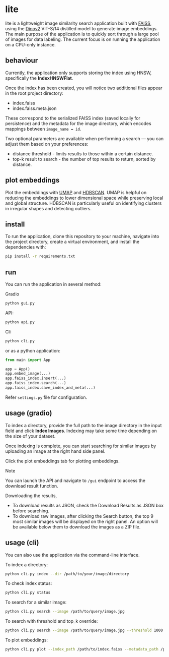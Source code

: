 # lite

lite is a lightweight image similarity search application built with [FAISS](https://github.com/facebookresearch/faiss), using the [Dinov2](https://github.com/facebookresearch/dinov2) ViT-S/14 distilled model to generate image embeddings. The main purpose of the application is to quickly sort through a large pool of images for data labeling. The current focus is on running the application on a CPU-only instance.

## behaviour

Currently, the application only supports storing the index using HNSW, specifically the **IndexHNSWFlat**.

Once the index has been created, you will notice two additional files appear in the root project directory:

- index.faiss
- index.faiss.meta.json

These correspond to the serialized FAISS index (saved locally for persistence) and the metadata for the image directory, which encodes mappings between `image_name ↔ id`.

Two optional parameters are available when performing a search — you can adjust them based on your preferences:

- distance threshold - limits results to those within a certain distance.
- top-k result to search -  the number of top results to return, sorted by distance.

## plot embeddings

Plot the embeddings with [UMAP](https://umap-learn.readthedocs.io/en/latest/index.html) and [HDBSCAN](https://hdbscan.readthedocs.io/en/latest/). UMAP is helpful on reducing the embeddings to lower dimensional space while preserving local and global structure. HDBSCAN is particularly useful on identifying clusters in irregular shapes and detecting outliers.

## install

To run the application, clone this repository to your machine, navigate into the project directory, create a virtual environment, and install the dependencies with:

```bash
pip install -r requirements.txt
```

## run

You can run the application in several method:

Gradio

```bash
python gui.py
```

API:

```bash
python api.py
```

Cli

```bash
python cli.py
```

or as a python application:

```python
from main import App

app = App()
app.embed_image(...)
app.faiss_index.insert(...)
app.faiss_index.search(...)
app.faiss_index.save_index_and_meta(...)
```

Refer `settings.py` file for configuration.

## usage (gradio)

To index a directory, provide the full path to the image directory in the input field and click **Index Images**. Indexing may take some time depending on the size of your dataset.

Once indexing is complete, you can start searching for similar images by uploading an image at the right hand side panel.

Click the plot embeddings tab for plotting embeddings.

> [!NOTE]  
> You can launch the API and navigate to `/gui` endpoint to access the download result function.

Downloading the results,

- To download results as JSON, check the Download Results as JSON box before searching.
- To download raw images, after clicking the Search button, the top 9 most similar images will be displayed on the right panel. An option will be available below them to download the images as a ZIP file.

## usage (cli)

You can also use the application via the command-line interface.

To index a directory:

```bash
python cli.py index --dir /path/to/your/image/directory
```

To check index status:

```bash
python cli.py status
```

To search for a similar image:

```bash
python cli.py search --image /path/to/query/image.jpg
```

To search with threshold and top_k override:

```bash
python cli.py search --image /path/to/query/image.jpg --threshold 1000 --top_k 100
```

To plot embeddings:

```bash
python cli.py plot --index_path /path/to/index.faiss --metadata_path /path/to/index.faiss.meta.json
```
